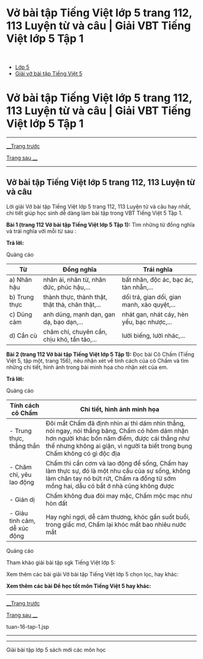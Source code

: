 # Vở bài tập Tiếng Việt lớp 5 trang 112, 113 Luyện từ và câu | Giải VBT Tiếng Việt lớp 5 Tập 1

﻿

  * [Lớp 5](https://vietjack.com/series/lop-5.jsp)
  * [Giải vở bài tập Tiếng Việt 5](https://vietjack.com/giai-vo-bai-tap-tieng-viet-5/index.jsp)



# Vở bài tập Tiếng Việt lớp 5 trang 112, 113 Luyện từ và câu | Giải VBT Tiếng Việt lớp 5 Tập 1

* * *

[__Trang trước](https://vietjack.com/giai-vo-bai-tap-tieng-viet-5/tuan-16-tap-1.jsp)

[Trang sau __](https://vietjack.com/giai-vo-bai-tap-tieng-viet-5/tuan-16-tap-1.jsp)

* * *

## Vở bài tập Tiếng Việt lớp 5 trang 112, 113 Luyện từ và câu

Lời giải Vở bài tập Tiếng Việt lớp 5 trang 112, 113 Luyện từ và câu hay nhất, chi tiết giúp học sinh dễ dàng làm bài tập trong VBT Tiếng Việt 5 Tập 1.

**Bài 1 (trang 112 Vở bài tập Tiếng Việt lớp 5 Tập 1):** Tìm những từ đồng nghĩa và trái nghĩa với mỗi từ sau :

**Trả lời:**

Quảng cáo

Từ | Đồng nghĩa | Trái nghĩa  
---|---|---  
a) Nhân hậu | nhân ái, nhân từ, nhân đức, phúc hậu,... | bất nhân, độc ác, bạc ác, tàn nhẫn,...  
b) Trung thực | thành thực, thành thật, thật thà, chân thật,... | dối trá, gian dối, gian manh, xảo quyệt,...  
c) Dũng cảm | anh dũng, mạnh dạn, gan dạ, bạo dạn,... | nhát gan, nhát cáy, hèn yếu, bạc nhược,...  
d) Cần cù | chăm chỉ, chuyên cần, chịu khó, tần tảo,... | lười biếng, lười nhác,...  
  
**Bài 2 (trang 112 Vở bài tập Tiếng Việt lớp 5 Tập 1):** Đọc bài Cô Chấm (Tiếng Việt 5, tập một, trang 156), nêu nhận xét về tính cách của cô Chấm và tìm những chi tiết, hình ảnh trong bài minh họa cho nhận xét của em.

**Trả lời:**

Quảng cáo

Tính cách cô Chấm | Chi tiết, hình ảnh minh họa  
---|---  
\- Trung thực, thẳng thắn | Đôi mắt Chấm đã định nhìn ai thì dám nhìn thẳng, nói ngay, nói thẳng băng, Chấm có hôm dám nhận hơn người khác bốn năm điểm, được cái thẳng như thế nhưng không ai giận, vì người ta biết trong bụng Chấm không có gì độc địa  
\- Chăm chỉ, yêu lao động | Chấm thì cần cơm và lao động để sống, Chấm hay làm thực sự, đó là một nhu cầu của sự sống, không làm chân tay nó bứt rứt, Chấm ra đồng từ sớm mồng hai, dẫu có bắt ở nhà cũng không được  
\- Giản dị | Chấm không đua đòi may mặc, Chấm mộc mạc như hòn đất  
\- Giàu tình cảm, dễ xúc động | Hay nghĩ ngợi, dễ cảm thương, khóc gần suốt buổi, trong giấc mơ, Chấm lại khóc mất bao nhiêu nước mắt  
  
Quảng cáo

Tham khảo giải bài tập sgk Tiếng Việt lớp 5:

Xem thêm các bài giải Vở bài tập Tiếng Việt lớp 5 chọn lọc, hay khác:

**Xem thêm các bài Để học tốt môn Tiếng Việt 5 hay khác:**

* * *

[__Trang trước](https://vietjack.com/giai-vo-bai-tap-tieng-viet-5/tuan-16-tap-1.jsp)

[Trang sau __](https://vietjack.com/giai-vo-bai-tap-tieng-viet-5/tuan-16-tap-1.jsp)

tuan-16-tap-1.jsp

* * *

* * *

Giải bài tập lớp 5 sách mới các môn học
